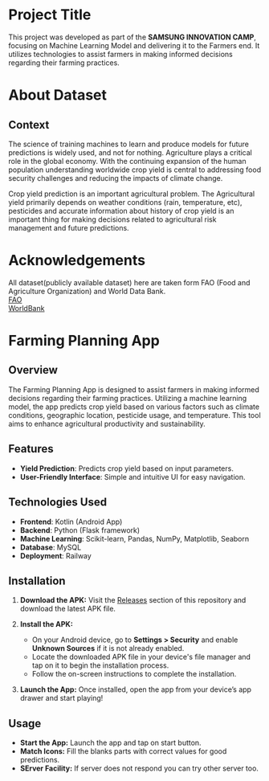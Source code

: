 # Project Title

This project was developed as part of the **SAMSUNG INNOVATION CAMP**, focusing on Machine Learning Model and delivering it to the Farmers end. It utilizes technologies to assist farmers in making informed decisions regarding their farming practices.

# About Dataset

## Context
The science of training machines to learn and produce models for future predictions is widely used, and not for nothing. Agriculture plays a critical role in the global economy. With the continuing expansion of the human population understanding worldwide crop yield is central to addressing food security challenges and reducing the impacts of climate change.

Crop yield prediction is an important agricultural problem. The Agricultural yield primarily depends on weather conditions (rain, temperature, etc), pesticides and accurate information about history of crop yield is an important thing for making decisions related to agricultural risk management and future predictions.

# Acknowledgements
All dataset(publicly available dataset) here are taken form FAO (Food and Agriculture Organization) and World Data Bank.
<br>
[FAO](http://www.fao.org/home/en/)<br>
[WorldBank](https://data.worldbank.org/)

# Farming Planning App

## Overview

The Farming Planning App is designed to assist farmers in making informed decisions regarding their farming practices. Utilizing a machine learning model, the app predicts crop yield based on various factors such as climate conditions, geographic location, pesticide usage, and temperature. This tool aims to enhance agricultural productivity and sustainability.

## Features

- **Yield Prediction**: Predicts crop yield based on input parameters.
- **User-Friendly Interface**: Simple and intuitive UI for easy navigation.

## Technologies Used

- **Frontend**: Kotlin (Android App)
- **Backend**: Python (Flask framework)
- **Machine Learning**: Scikit-learn, Pandas, NumPy, Matplotlib, Seaborn
- **Database**: MySQL
- **Deployment**: Railway

## Installation

1. **Download the APK:**
   Visit the [Releases](https://github.com/Sauban-Git/CropYieldPrediction/releases) section of this repository and download the latest APK file.
   
2. **Install the APK:**
   - On your Android device, go to **Settings > Security** and enable **Unknown Sources** if it is not already enabled.
   - Locate the downloaded APK file in your device's file manager and tap on it to begin the installation process.
   - Follow the on-screen instructions to complete the installation.

3. **Launch the App:**
   Once installed, open the app from your device’s app drawer and start playing!

## Usage

- **Start the App:** Launch the app and tap on start button.
- **Match Icons:** Fill the blanks parts with correct values for good predictions.
- **SErver Facility:** If server does not respond you can try other server too.

